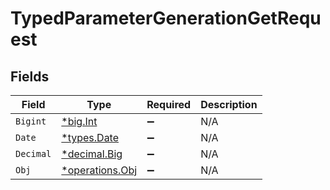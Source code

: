 # TypedParameterGenerationGetRequest


## Fields

| Field                                                                   | Type                                                                    | Required                                                                | Description                                                             |
| ----------------------------------------------------------------------- | ----------------------------------------------------------------------- | ----------------------------------------------------------------------- | ----------------------------------------------------------------------- |
| `Bigint`                                                                | [*big.Int](https://pkg.go.dev/math/big#Int)                             | :heavy_minus_sign:                                                      | N/A                                                                     |
| `Date`                                                                  | [*types.Date](../../types/date.md)                                      | :heavy_minus_sign:                                                      | N/A                                                                     |
| `Decimal`                                                               | [*decimal.Big](https://pkg.go.dev/github.com/ericlagergren/decimal#Big) | :heavy_minus_sign:                                                      | N/A                                                                     |
| `Obj`                                                                   | [*operations.Obj](../../../pkg/models/operations/obj.md)                | :heavy_minus_sign:                                                      | N/A                                                                     |